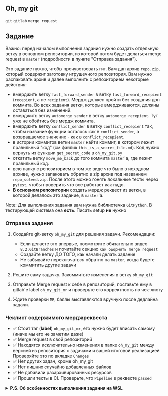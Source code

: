 ## Oh, my git

`git` `gitlab` `merge request`

## Задание

Важно: перед началом выполнения задания нужно создать отдельную ветку в основном репозитории, из которой потом будет делаться merge request в `master` (подробности в пункте "Отправка задания").

Это задание нужно, чтобы прочувствовать гит. Вам дан архив `repo.zip`, который содержит заготовку игрушечного репозитория. Вам нужно распаковать архив и далее выполнить с репозиторием некоторые действия:
- вмерджить ветку `fast_forward_sender` в ветку `fast_forward_recepient` (`recepient`, а не `recipient`). Мердж должен пройти без создания доп коммита. Во всех задания ветки, которые вмердживаются, должны оставаться без изменений.
- вмерджить ветку `automerge_sender` в ветку `automerge_recepient`. Тут уже не обойтись без мердж коммита.
- вмерджить ветку `conflict_sender` в ветку `conflict_recepient` так, чтобы название функции осталось как в `conflict_sender`, а возвращаемое значение - как в `conflict_recepient`.
- в истории коммитов ветки `master` найти коммит, в котором лежит правильный "код" (см файлик `this_is_a_secret_file.md`). Код нужно вернуть из функции `get_secret_code` в `oh_my_git.py`
- откатить ветку `move_me_back` до того коммита `master`'a, где лежит правильный код.
- всю папку с репозиторием в том же виде что было в исходном архиве, нужно запаковать обратно в zip архив под названием `repo_solved.zip`. После этого можно гонять локальные тесты через `pytest`, чтобы проверить что все работает как надо.
- **В основном репозитории** создать мердж реквест из ветки, в которой делалось это задание, в `master`'а.

Note: Для выполнения задания вам нужна библиотечка `GitPython`. В тестирующей система она **есть**. Писать setup **не** нужно

### Отправка задания

1. Создайте git-ветку `oh_my_git` для решения задачи. Рекомендации:
   * Если делаете это впервые, посмотрите обязательно видео `8.2.GitBranches` и почитайте секцию `Как оформить merge request`
   * Создайте ветку ДО ТОГО, как начали делать задание
   * Не забывайте переключаться обратно на `master`, когда будете коммитить другие задачи

2. Решите саму задачку. Закоммитьте изменения в ветку `oh_my_git`

3. Отправьте Merge request к себе в репозиторий, поставьте ему в gitlab'е label `oh_my_git_mr`
и проверьте его корректность по чек-листу

4. Ждите проверки `MR`, баллы выставляются вручную после дедлайна задачи.

### Чеклист содержимого мерджреквеста

* ✅ Стоит таг (**label**) `oh_my_git_mr`, его нужно будет вписать самому (иначе мы его не заметим даже)
* ✅ Merge request в свой репозиторий
* ✅ Находятся исключительно изменения в папке `oh_my_git` между версией из репозитория с задачами и вашей итоговой реализацией
Проверяйте это по вкладке `Changes`
* ✅ Нет других задач, кроме oh_my_git
* ✅ Нет лишних случайно добавленных файлов
* ✅ Не добавили разархивированных ресурсов
* ✅ Прошли тесты в CI. Проверьте, что `Pipeline` в реквесте `passed`

<details><summary><b>P.S. Об особенностях выполнения задания на  WSL</b></summary>
При выполнении задания на WSL могут возникать некоторые артефакты. Например, WSL может автоматически менять права на r/w/x файлов. 
Поскольку git трактует `chmod` как изменение в файле, сразу же после распаковки `repo.zip` у вас появятся незакоммиченные изменения.
Они, скорее всего, не дадут сделать задание без лишнего коммита, что в итоге приведёт к неправильной истории коммитов и провалу тестов.  
Бороться с этим можно разными способами; обычно помогает команда `git config core.fileMode false`.
Если после распаковки `repo.zip` все файлы воспринимаются git'ом как unchanged, то значит, можно приступать к выполнению задания :).
</details>
